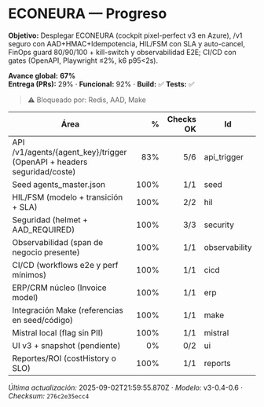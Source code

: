 # ECONEURA — Progreso

**Objetivo:** Desplegar ECONEURA (cockpit pixel-perfect v3 en Azure), /v1 seguro con AAD+HMAC+Idempotencia, HIL/FSM con SLA y auto-cancel, FinOps guard 80/90/100 + kill-switch y observabilidad E2E; CI/CD con gates (OpenAPI, Playwright ≤2%, k6 p95<2s).


**Avance global:** **67%**  
**Entrega (PRs):** 29%  ·  **Funcional:** 92%  ·  **Build:** ✅  **Tests:** ✅

> ⚠️ Bloqueado por: Redis, AAD, Make

| Área | % | Checks OK | Id |
|---|---:|---:|---|
| API /v1/agents/{agent_key}/trigger (OpenAPI + headers seguridad/coste) | 83% | 5/6 | api_trigger |
| Seed agents_master.json | 100% | 1/1 | seed |
| HIL/FSM (modelo + transición + SLA) | 100% | 2/2 | hil |
| Seguridad (helmet + AAD_REQUIRED) | 100% | 3/3 | security |
| Observabilidad (span de negocio presente) | 100% | 1/1 | observability |
| CI/CD (workflows e2e y perf mínimos) | 100% | 1/1 | cicd |
| ERP/CRM núcleo (Invoice model) | 100% | 1/1 | erp |
| Integración Make (referencias en seed/código) | 100% | 1/1 | make |
| Mistral local (flag sin PII) | 100% | 1/1 | mistral |
| UI v3 + snapshot (pendiente) | 0% | 0/2 | ui |
| Reportes/ROI (costHistory o SLO) | 100% | 1/1 | reports |

_Última actualización:_ 2025-09-02T21:59:55.870Z · _Modelo:_ v3-0.4-0.6 · _Checksum:_ `276c2e35ecc4` 
